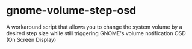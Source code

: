 # gnome-volume-step-osd
A workaround script that allows you to change the system volume by a desired step size while still triggering GNOME's volume notification OSD (On Screen Display)
